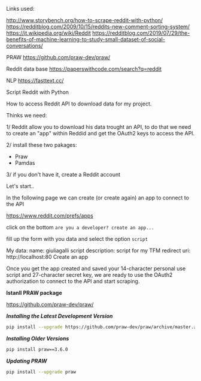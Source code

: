 Links used:

http://www.storybench.org/how-to-scrape-reddit-with-python/
https://redditblog.com/2009/10/15/reddits-new-comment-sorting-system/
https://it.wikipedia.org/wiki/Reddit
https://redditblog.com/2019/07/29/the-benefits-of-machine-learning-to-study-small-dataset-of-social-conversations/

PRAW
https://github.com/praw-dev/praw/

Reddit data base
https://paperswithcode.com/search?q=reddit

NLP 
https://fasttext.cc/


Script Reddit with Python

How to access Reddit API to download data for my project.

Thinks we need:

1/ Reddit allow you to download his data trought an API, to do that we need to create an "app" within Reddid and get the OAuth2 keys to access the API.

2/ install these two pakages:
- Praw
- Pamdas

3/ if you don't have it, create a Reddit account

Let's start..


In the following page we can create (or create again) an app to connect to the API

https://www.reddit.com/prefs/apps

click on the bottom `are you a developer? create an app...`

fill up the form with you data and select the option `script`

My data:
    name: giuliagalli
    script
    description: script for my TFM
    redirect uri: http://localhost:80
    Create an app
    
Once you get the app created and saved your 14-character personal use script and 27-character secret key, we are ready to use the OAuth2 authorization to connect to the API and start scraping.


**Istanll PRAW package**

https://github.com/praw-dev/praw/

***Installing the Latest Development Version***

```bash
pip install --upgrade https://github.com/praw-dev/praw/archive/master.zip
```

***Installing Older Versions***

```bash
pip install praw==3.6.0
```

***Updating PRAW***

```bash
pip install --upgrade praw
```
















